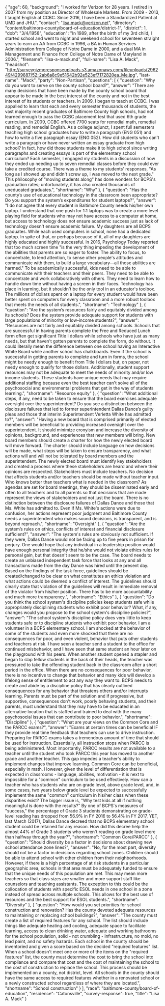 {
  "age": 60,
  "background": "I worked for Verizon for 28 years. I retired in 2007 from my position as Director of Wholesale Markets. From 2009 - 2013, I taught English at CCBC. Since 2016, I have been a Standardized Patient at UMD and JHU.",
  "contact": "lisa.mack@verizon.net",
  "directory": "content/baltimore-county/board-of-education/district-1",
  "district": 1,
  "dob": "3/4/1958",
  "education": "In 1989, after the birth of my 3rd child, I started school and went to night and weekend school for seventeen straight years to earn an AA from CCBC in 1996, a BA in Human Services Administration from College of Notre Dame in 2000, and a dual MA in Management and Finance from College of Notre Dame of Maryland in 2006.",
  "filename": "lisa-a-mack.md",
  "full-name": "Lisa A. Mack",
  "headshot": "http://surveygizmoresponseuploads.s3.amazonaws.com/fileuploads/296249/4299887/52-2ab6a8c9e51642b92e523ef7172820ea_Me.jpg",
  "last-name": "Mack",
  "party": "Non-Partisan",
  "questions": [
    {
      "question": "Why do you want to serve on the county school board?",
      "answer": "There are many decisions that have been made by the county school board that appear to be made in the best interest of the county and not in the best interest of its students or teachers.  In 2009, I began to teach at CCBC.  I was appalled to learn that each and every semester thousands of students, the vast majority recent graduates of Baltimore County high schools, had not learned enough to pass the CCBC placement test that used 6th grade curriculum.  In 2009, CCBC offered 7700 seats for remedial math, remedial reading, and remedial English.  As a college adjunct, I spent full semesters teaching high school graduates how to write a paragraph (ENG 051) and how to write a five paragraph essay (ENG 052).  How did students who can't write a paragraph or have never written an essay graduate from high school?  In fact, how did those students make it to high school since writing paragraphs and creating essays is part of the elementary school curriculum?  Each semester, I engaged my students in a discussion of how they ended up needing up to seven remedial classes before they could ever take a credited course.  There was a theme to my students' responses, \"As long as I showed up and didn't screw up, I was moved to the next grade.\"  This philosophy of \"moving students along\" has done wonders for BCPS's graduation rates; unfortunately, it has also created thousands of uneducated graduates.",
      "shortname": "Why"
    },
    {
      "question": "Has the county’s use of educational technology in the classroom been appropriate? Do you support the system’s expenditures for student laptops?",
      "answer": "I do not agree that every student in Baltimore County needs his/her own laptop.  I understand that one push for 1:1 laptops was to create a more level playing field for students who may not have access to a computer at home, but access to technology does not ensure academic success just as lack of technology doesn't ensure academic failure.  My daughters are all BCPS graduates.  While each used computers in school, none had a dedicated laptop.  In spite of that, or perhaps because of it, all of my daughters are highly educated and highly successful.  In 2016, Psychology Today reported that too much screen time \"is the very thing impeding the development of the abilities that parents are so eager to foster.  The ability to focus, to concentrate, to lend attention, to sense other people's attitudes and communicate with them, to build a large vocabulary—all those abilities are harmed.\"  To be academically successful, kids need to be able to communicate with their teachers and their peers.  They need to be able to concentrate and work collaboratively with others.  They need to learn how to handle down time without having a screen in their faces.  Technology has place in learning, but it shouldn't be the only tool in an educator's toolbox.  The millions of dollars spent on a laptop for every student would have been better spent on computers for every classroom and a more robust toolbox that meets the needs of all students.",
      "shortname": "Technology"
    },
    {
      "question": "Are the system’s resources fairly and equitably divided among its schools? Does the system provide adequate support for students with large populations of minority or low-income students?",
      "answer": "Resources are not fairly and equitably divided among schools.  Schools that are successful in having parents complete the Free and Reduced Lunch form often get significant Title I dollars while schools who have just as many needs, but that haven't gotten parents to complete the form, do without.  It could literally mean the difference between one school having an Interactive White Board while another school has chalkboards.  Even if the school is successful in getting parents to complete and turn in forms, the school might be needy enough to benefit from Title I dollars but, on paper, not needy enough to qualify for those dollars.  Additionally, student support resources may not be adequate to meet the needs of minority and/or low income students.  These students have unique needs that may require additional staffing because even the best teacher can't solve all of the psychosocial and environmental problems that get in the way of students learning.",
      "shortname": "Resource equity"
    },
    {
      "question": "What additional steps, if any, need to be taken to ensure that the board exercises adequate oversight over the superintendent? Do you see a distinction between the disclosure failures that led to former superintendent Dallas Dance’s guilty pleas and those that interim Superintendent Verletta White has admitted to?",
      "answer": "Having a new board that is comprised primarily of elected members will be beneficial to providing increased oversight over the superintendent.  It should minimize cronyism and increase the diversity of opinions, background, and experiences that new members will bring.  New board members should create a charter for how the newly elected board will move forward.  The charter should include language on how decisions will be made, what steps will be taken to ensure transparency, and what actions will and will not be tolerated by board members and the superintendent.  The newly elected board must identify key stakeholders and created a process where these stakeholders are heard and where their opinions are respected.  Stakeholders must include teachers.  No decision that affects students and/or teachers should be made without teacher input.  Who knows better than teachers what is needed in the classroom?  As agendas are set for board meetings, they should be disseminated early and often to all teachers and to all parents so that decisions that are made represent the views of stakeholders and not just the board.  There is no distinction between the disclosure failures of Dallas Dance and those that Ms. White has admitted to.  Even if Ms. White's actions were due to confusion, her actions represent poor judgment and Baltimore County needs a superintendent who makes sound decisions, is transparent, and is beyond reproach.",
      "shortname": "Oversight"
    },
    {
      "question": "Are the system’s rules on ethics, conflicts of interest and financial disclosure sufficient?",
      "answer": "The system's rules are obviously not sufficient.  If they were, Dallas Dance would not be facing up to five years in prison for perjury.  One would hope that any individual in a leadership position would have enough personal integrity that he/she would not violate ethics rules for personal gain, but that doesn't seem to be the case.  The board needs to create an unbiased independent task force that looks at any and all transactions made from the day Dance was hired until the present day.  Based on the findings of the task force, guidelines should be created/changed to be clear on what constitutes an ethics violation and what actions could be deemed a conflict of interest.  The guidelines should clearly state that violation of the guidelines will result in immediate removal of the violator from his/her position.  There has to be more accountability and much more transparency.",
      "shortname": "Ethics"
    },
    {
      "question": "Do you think the school system's discipline policies keep students safe while appropriately disciplining students who exhibit poor behavior? What, if any, changes would you propose to the school system's discipline policies?",
      "answer": "The school system's discipline policy does very little to keep students safe or to discipline students who exhibit poor behavior. I am a volunteer in a BCPS elementary school.  I am shocked at the behavior of some of the students and even more shocked that there are no consequences for poor, and even violent, behavior that puts other students and teachers at risk.  I have seen a teacher send a student to the office for continued misbehavior, and I have seen that same student an hour later on the playground with his peers.  When another student opened a stapler and began to slap fellow students in the back of their heads, the teacher was pressured to take the offending student back in the classroom after a short period in the office.  When there are no consequences for poor behavior, there is no incentive to change that behavior and many kids will develop a lifelong sense of entitlement to act any way they want to.  BCPS needs to create and abide by a discipline policy that has clearly outlined consequences for any behavior that threatens others and/or interrupts learning.  Parents must be part of the solution and if progressive, but supportive, consequences don't work, poorly behaving students, and their parents, must understand that they may have to be educated in an alternative location that is staffed and trained to deal with the many psychosocial issues that can contribute to poor behavior.",
      "shortname": "Discipline"
    },
    {
      "question": "What are your views on the Common Core and the PARCC exams?",
      "answer": "Exams at certain times can be beneficial IF they provide real time feedback that teachers can use to drive instruction.  Preparing for PARCC exams takes a tremendous amount of time that should be used for instruction.  Essentially, all instruction stops when PARCC is being administered.  Most importantly, PARCC results are not available to a teacher until the student who took PARCC this year has moved to another grade and another teacher.  This gap impedes a teacher's ability to implement changes that improve learning.   Common Core can be beneficial, especially in math.  However, given the level of differentiation that is expected in classrooms - language, abilities, motivation - it is next to impossible for a \"common\" curriculum to be used effectively.  How can a teacher who has students who are on grade level, above grade level, and, in some cases, two years below grade level be expected to successfully implement the same \"common\" curriculum in his/her class when these disparities exist?  The bigger issue is, \"Why test kids at all if nothing meaningful is done with the results?\"   By one of BCPS's measures of \"success,\" the percentage of Grade 3 students demonstrating on grade-level reading has dropped from 56.9% in FY 2016 to 56.4% in FY 2017, YET, last March (2017), Dallas Dance decreed that no BCPS elementary school student could be retained for any reason.  How did this decree help the almost 44% of Grade 3 students who weren't reading on grade level more than halfway through the year?",
      "shortname": "Common Core/PARCC"
    },
    {
      "question": "Should diversity be a factor in decisions about drawing new school attendance zone lines?",
      "answer": "No, for the most part, diversity should not be a factor in decisions regarding school zones.  Children should be able to attend school with other children from their neighborhoods.  However, if there is a high percentage of at risk students in a particular geographic area, schools in that area must be adequately funded to ensure that the unique needs of this population are met.  This may mean more teachers so that class sizes are smaller and more support staff like counselors and teaching assistants.  The exception to this could be the collocation of students with specific ESOL needs in one school in a zone instead of spread across multiple schools.  This allows for the best use of resources and the best support for ESOL students.",
      "shortname": "Diversity"
    },
    {
      "question": "How would you set priorities for school construction and renovation? Has the county devoted adequate resources to maintaining or replacing school buildings?",
      "answer": "The county must create a list of required features for any school.  The list should include things like adequate heating and cooling, adequate space to facilitate learning, access to clean drinking water, adequate and working bathrooms for the school population, solid - not crumbling - infrastructure, no mold, no lead paint, and no safety hazards.  Each school in the county should be inventoried and given a score based on the decided \"required features\" list.  When a school doesn't meet one or more of the items on the \"required features\" list, the county must determine the cost to bring the school into compliance and compare that cost and the cost of maintaining the school to the cost of construction to replace the school.   This process should be implemented on a county, not district, level.  All schools in the county should have the same access to required features whether in a renovated school or a newly constructed school regardless of where they are located.",
      "shortname": "School construction"
    }
  ],
  "race": "baltimore-county/board-of-education",
  "residence": "Catonsville",
  "survey-response": true,
  "title": "Lisa A. Mack"
}
